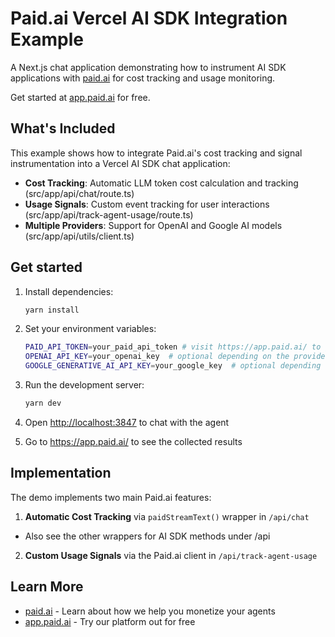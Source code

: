 # Paid.ai Vercel AI SDK Integration Example

A Next.js chat application demonstrating how to instrument AI SDK applications with [paid.ai](https://paid.ai) for cost tracking and usage monitoring.

Get started at [app.paid.ai](https://app.paid.ai/) for free.

## What's Included

This example shows how to integrate Paid.ai's cost tracking and signal instrumentation into a Vercel AI SDK chat application:

- **Cost Tracking**: Automatic LLM token cost calculation and tracking (src/app/api/chat/route.ts)
- **Usage Signals**: Custom event tracking for user interactions (src/app/api/track-agent-usage/route.ts)
- **Multiple Providers**: Support for OpenAI and Google AI models (src/app/api/utils/client.ts)

## Get started

1. Install dependencies:
   ```bash
   yarn install
   ```

2. Set your environment variables:
   ```bash
   PAID_API_TOKEN=your_paid_api_token # visit https://app.paid.ai/ to get started for free
   OPENAI_API_KEY=your_openai_key  # optional depending on the provider you wish to use
   GOOGLE_GENERATIVE_AI_API_KEY=your_google_key  # optional depending on the provider you wish to use
   ```

3. Run the development server:
   ```bash
   yarn dev
   ```

4. Open [http://localhost:3847](http://localhost:3847) to chat with the agent

5. Go to https://app.paid.ai/ to see the collected results

## Implementation

The demo implements two main Paid.ai features:

1. **Automatic Cost Tracking** via `paidStreamText()` wrapper in `/api/chat`
  - Also see the other wrappers for AI SDK methods under /api
2. **Custom Usage Signals** via the Paid.ai client in `/api/track-agent-usage`

## Learn More

- [paid.ai](https://paid.ai) - Learn about how we help you monetize your agents
- [app.paid.ai](https://app.paid.ai/) - Try our platform out for free
